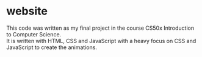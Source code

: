 # website
This code was written as my final project in the course CS50x Introduction to Computer Science.
<br>It is written with HTML, CSS and JavaScript with a heavy focus on CSS and JavaScript to create the animations.
